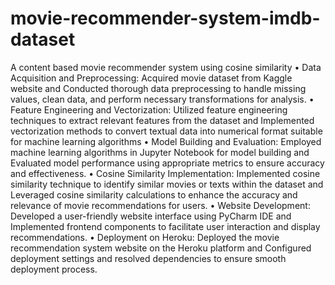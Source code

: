 # movie-recommender-system-imdb-dataset
A content based movie recommender system using cosine similarity
• Data Acquisition and Preprocessing: Acquired movie dataset from Kaggle website and Conducted thorough data preprocessing to handle missing values, clean data, and perform necessary transformations for analysis.
• Feature Engineering and Vectorization: Utilized feature engineering techniques to extract relevant features from the dataset and Implemented vectorization methods to convert textual data into numerical format suitable for machine learning algorithms
• Model Building and Evaluation: Employed machine learning algorithms in Jupyter Notebook for model building and Evaluated model performance using appropriate metrics to ensure accuracy and effectiveness.
• Cosine Similarity Implementation: Implemented cosine similarity technique to identify similar movies or texts within the dataset and Leveraged cosine similarity calculations to enhance the accuracy and relevance of movie recommendations for users.
• Website Development: Developed a user-friendly website interface using PyCharm IDE and Implemented frontend components to facilitate user interaction and display recommendations.
• Deployment on Heroku: Deployed the movie recommendation system website on the Heroku platform and Configured deployment settings and resolved dependencies to ensure smooth deployment process.
